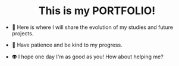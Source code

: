 <h1 align="center">This is my PORTFOLIO!</h1>

- 📝 Here is where I will share the evolution of my studies and future projects.

- 👾 Have patience and be kind to my progress.

- 👽 I hope one day I'm as good as you! How about helping me?

